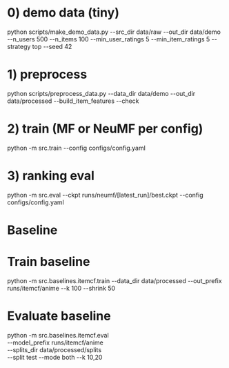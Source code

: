 # 0) demo data (tiny)
python scripts/make_demo_data.py   --src_dir data/raw   --out_dir data/demo   --n_users 500   --n_items 100   --min_user_ratings 5   --min_item_ratings 5   --strategy top   --seed 42
# 1) preprocess
python scripts/preprocess_data.py --data_dir data/demo --out_dir data/processed --build_item_features --check

# 2) train (MF or NeuMF per config)
python -m src.train --config configs/config.yaml

# 3) ranking eval
python -m src.eval --ckpt runs/neumf/[latest_run]/best.ckpt --config configs/config.yaml

# Baseline
# Train baseline
python -m src.baselines.itemcf.train --data_dir data/processed --out_prefix runs/itemcf/anime --k 100 --shrink 50

# Evaluate baseline
python -m src.baselines.itemcf.eval \
  --model_prefix runs/itemcf/anime \
  --splits_dir data/processed/splits \
  --split test --mode both --k 10,20
